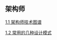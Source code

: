 
## 架构师
[1.1 架构师技术图谱](https://github.com/toutiaoio/awesome-architecture?hmsr=toutiao.io&utm_medium=toutiao.io&utm_source=toutiao.io#287)

[1.2 常用的几种设计模式](https://www.cnblogs.com/dengshihuang/p/10413261.html)




